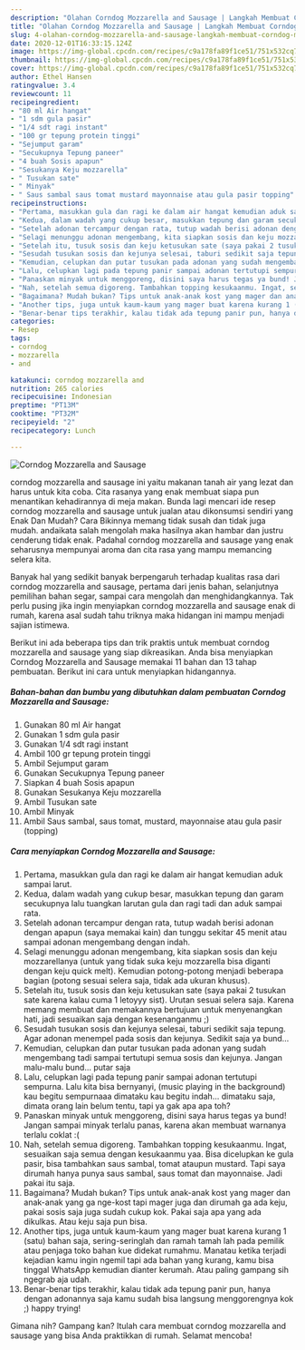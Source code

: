 ```yaml
---
description: "Olahan Corndog Mozzarella and Sausage | Langkah Membuat Corndog Mozzarella and Sausage Yang Paling Enak"
title: "Olahan Corndog Mozzarella and Sausage | Langkah Membuat Corndog Mozzarella and Sausage Yang Paling Enak"
slug: 4-olahan-corndog-mozzarella-and-sausage-langkah-membuat-corndog-mozzarella-and-sausage-yang-paling-enak
date: 2020-12-01T16:33:15.124Z
image: https://img-global.cpcdn.com/recipes/c9a178fa89f1ce51/751x532cq70/corndog-mozzarella-and-sausage-foto-resep-utama.jpg
thumbnail: https://img-global.cpcdn.com/recipes/c9a178fa89f1ce51/751x532cq70/corndog-mozzarella-and-sausage-foto-resep-utama.jpg
cover: https://img-global.cpcdn.com/recipes/c9a178fa89f1ce51/751x532cq70/corndog-mozzarella-and-sausage-foto-resep-utama.jpg
author: Ethel Hansen
ratingvalue: 3.4
reviewcount: 11
recipeingredient:
- "80 ml Air hangat"
- "1 sdm gula pasir"
- "1/4 sdt ragi instant"
- "100 gr tepung protein tinggi"
- "Sejumput garam"
- "Secukupnya Tepung paneer"
- "4 buah Sosis apapun"
- "Sesukanya Keju mozzarella"
- " Tusukan sate"
- " Minyak"
- " Saus sambal saus tomat mustard mayonnaise atau gula pasir topping"
recipeinstructions:
- "Pertama, masukkan gula dan ragi ke dalam air hangat kemudian aduk sampai larut."
- "Kedua, dalam wadah yang cukup besar, masukkan tepung dan garam secukupnya lalu tuangkan larutan gula dan ragi tadi dan aduk sampai rata."
- "Setelah adonan tercampur dengan rata, tutup wadah berisi adonan dengan apapun (saya memakai kain) dan tunggu sekitar 45 menit atau sampai adonan mengembang dengan indah."
- "Selagi menunggu adonan mengembang, kita siapkan sosis dan keju mozzarellanya (untuk yang tidak suka keju mozzarella bisa diganti dengan keju quick melt). Kemudian potong-potong menjadi beberapa bagian (potong sesuai selera saja, tidak ada ukuran khusus)."
- "Setelah itu, tusuk sosis dan keju ketusukan sate (saya pakai 2 tusukan sate karena kalau cuma 1 letoyyy sist). Urutan sesuai selera saja. Karena memang membuat dan memakannya bertujuan untuk menyenangkan hati, jadi sesuaikan saja dengan kesenanganmu ;)"
- "Sesudah tusukan sosis dan kejunya selesai, taburi sedikit saja tepung. Agar adonan menempel pada sosis dan kejunya. Sedikit saja ya bund..."
- "Kemudian, celupkan dan putar tusukan pada adonan yang sudah mengembang tadi sampai tertutupi semua sosis dan kejunya. Jangan malu-malu bund... putar saja"
- "Lalu, celupkan lagi pada tepung panir sampai adonan tertutupi sempurna. Lalu kita bisa bernyanyi, (music playing in the background) kau begitu sempurnaaa dimataku kau begitu indah... dimataku saja, dimata orang lain belum tentu, tapi ya gak apa apa toh?"
- "Panaskan minyak untuk menggoreng, disini saya harus tegas ya bund! Jangan sampai minyak terlalu panas, karena akan membuat warnanya terlalu coklat :("
- "Nah, setelah semua digoreng. Tambahkan topping kesukaanmu. Ingat, sesuaikan saja semua dengan kesukaanmu yaa. Bisa dicelupkan ke gula pasir, bisa tambahkan saus sambal, tomat ataupun mustard. Tapi saya dirumah hanya punya saus sambal, saus tomat dan mayonnaise. Jadi pakai itu saja."
- "Bagaimana? Mudah bukan? Tips untuk anak-anak kost yang mager dan anak-anak yang ga nge-kost tapi mager juga dan dirumah ga ada keju, pakai sosis saja juga sudah cukup kok. Pakai saja apa yang ada dikulkas. Atau keju saja pun bisa."
- "Another tips, juga untuk kaum-kaum yang mager buat karena kurang 1 (satu) bahan saja, sering-seringlah dan ramah tamah lah pada pemilik atau penjaga toko bahan kue didekat rumahmu. Manatau ketika terjadi kejadian kamu ingin ngemil tapi ada bahan yang kurang, kamu bisa tinggal WhatsApp kemudian dianter kerumah. Atau paling gampang sih ngegrab aja udah."
- "Benar-benar tips terakhir, kalau tidak ada tepung panir pun, hanya dengan adonannya saja kamu sudah bisa langsung menggorengnya kok ;) happy trying!"
categories:
- Resep
tags:
- corndog
- mozzarella
- and

katakunci: corndog mozzarella and 
nutrition: 265 calories
recipecuisine: Indonesian
preptime: "PT13M"
cooktime: "PT32M"
recipeyield: "2"
recipecategory: Lunch

---
```



![Corndog Mozzarella and Sausage](https://img-global.cpcdn.com/recipes/c9a178fa89f1ce51/751x532cq70/corndog-mozzarella-and-sausage-foto-resep-utama.jpg)


corndog mozzarella and sausage ini yaitu makanan tanah air yang lezat dan harus untuk kita coba. Cita rasanya yang enak membuat siapa pun menantikan kehadirannya di meja makan.
Bunda lagi mencari ide resep corndog mozzarella and sausage untuk jualan atau dikonsumsi sendiri yang Enak Dan Mudah? Cara Bikinnya memang tidak susah dan tidak juga mudah. andaikata salah mengolah maka hasilnya akan hambar dan justru cenderung tidak enak. Padahal corndog mozzarella and sausage yang enak seharusnya mempunyai aroma dan cita rasa yang mampu memancing selera kita.

Banyak hal yang sedikit banyak berpengaruh terhadap kualitas rasa dari corndog mozzarella and sausage, pertama dari jenis bahan, selanjutnya pemilihan bahan segar, sampai cara mengolah dan menghidangkannya. Tak perlu pusing jika ingin menyiapkan corndog mozzarella and sausage enak di rumah, karena asal sudah tahu triknya maka hidangan ini mampu menjadi sajian istimewa.




Berikut ini ada beberapa tips dan trik praktis untuk membuat corndog mozzarella and sausage yang siap dikreasikan. Anda bisa menyiapkan Corndog Mozzarella and Sausage memakai 11 bahan dan 13 tahap pembuatan. Berikut ini cara untuk menyiapkan hidangannya.

<!--inarticleads1-->

##### Bahan-bahan dan bumbu yang dibutuhkan dalam pembuatan Corndog Mozzarella and Sausage:

1. Gunakan 80 ml Air hangat
1. Gunakan 1 sdm gula pasir
1. Gunakan 1/4 sdt ragi instant
1. Ambil 100 gr tepung protein tinggi
1. Ambil Sejumput garam
1. Gunakan Secukupnya Tepung paneer
1. Siapkan 4 buah Sosis apapun
1. Gunakan Sesukanya Keju mozzarella
1. Ambil  Tusukan sate
1. Ambil  Minyak
1. Ambil  Saus sambal, saus tomat, mustard, mayonnaise atau gula pasir (topping)




<!--inarticleads2-->

##### Cara menyiapkan Corndog Mozzarella and Sausage:

1. Pertama, masukkan gula dan ragi ke dalam air hangat kemudian aduk sampai larut.
1. Kedua, dalam wadah yang cukup besar, masukkan tepung dan garam secukupnya lalu tuangkan larutan gula dan ragi tadi dan aduk sampai rata.
1. Setelah adonan tercampur dengan rata, tutup wadah berisi adonan dengan apapun (saya memakai kain) dan tunggu sekitar 45 menit atau sampai adonan mengembang dengan indah.
1. Selagi menunggu adonan mengembang, kita siapkan sosis dan keju mozzarellanya (untuk yang tidak suka keju mozzarella bisa diganti dengan keju quick melt). Kemudian potong-potong menjadi beberapa bagian (potong sesuai selera saja, tidak ada ukuran khusus).
1. Setelah itu, tusuk sosis dan keju ketusukan sate (saya pakai 2 tusukan sate karena kalau cuma 1 letoyyy sist). Urutan sesuai selera saja. Karena memang membuat dan memakannya bertujuan untuk menyenangkan hati, jadi sesuaikan saja dengan kesenanganmu ;)
1. Sesudah tusukan sosis dan kejunya selesai, taburi sedikit saja tepung. Agar adonan menempel pada sosis dan kejunya. Sedikit saja ya bund...
1. Kemudian, celupkan dan putar tusukan pada adonan yang sudah mengembang tadi sampai tertutupi semua sosis dan kejunya. Jangan malu-malu bund... putar saja
1. Lalu, celupkan lagi pada tepung panir sampai adonan tertutupi sempurna. Lalu kita bisa bernyanyi, (music playing in the background) kau begitu sempurnaaa dimataku kau begitu indah... dimataku saja, dimata orang lain belum tentu, tapi ya gak apa apa toh?
1. Panaskan minyak untuk menggoreng, disini saya harus tegas ya bund! Jangan sampai minyak terlalu panas, karena akan membuat warnanya terlalu coklat :(
1. Nah, setelah semua digoreng. Tambahkan topping kesukaanmu. Ingat, sesuaikan saja semua dengan kesukaanmu yaa. Bisa dicelupkan ke gula pasir, bisa tambahkan saus sambal, tomat ataupun mustard. Tapi saya dirumah hanya punya saus sambal, saus tomat dan mayonnaise. Jadi pakai itu saja.
1. Bagaimana? Mudah bukan? Tips untuk anak-anak kost yang mager dan anak-anak yang ga nge-kost tapi mager juga dan dirumah ga ada keju, pakai sosis saja juga sudah cukup kok. Pakai saja apa yang ada dikulkas. Atau keju saja pun bisa.
1. Another tips, juga untuk kaum-kaum yang mager buat karena kurang 1 (satu) bahan saja, sering-seringlah dan ramah tamah lah pada pemilik atau penjaga toko bahan kue didekat rumahmu. Manatau ketika terjadi kejadian kamu ingin ngemil tapi ada bahan yang kurang, kamu bisa tinggal WhatsApp kemudian dianter kerumah. Atau paling gampang sih ngegrab aja udah.
1. Benar-benar tips terakhir, kalau tidak ada tepung panir pun, hanya dengan adonannya saja kamu sudah bisa langsung menggorengnya kok ;) happy trying!




Gimana nih? Gampang kan? Itulah cara membuat corndog mozzarella and sausage yang bisa Anda praktikkan di rumah. Selamat mencoba!
